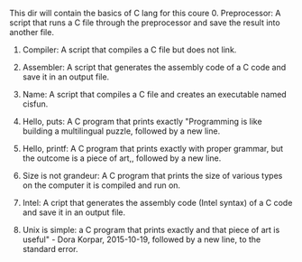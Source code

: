 This dir will contain the basics of C lang for this coure
0. Preprocessor: A script that runs a C file through the preprocessor and save the result into another file.

1. Compiler: A script that compiles a C file but does not link.

2. Assembler: A script that generates the assembly code of a C code and save it in an output file.

3. Name: A script that compiles a C file and creates an executable named cisfun.

4. Hello, puts: A C program that prints exactly "Programming is like building a multilingual puzzle, followed by a new line.

5. Hello, printf: A C program that prints exactly with proper grammar, but the outcome is a piece of art,, followed by a new line.

6. Size is not grandeur: A C program that prints the size of various types on the computer it is compiled and run on.

7. Intel: A cript that generates the assembly code (Intel syntax) of a C code and save it in an output file.

8. Unix is simple: a C program that prints exactly and that piece of art is useful" - Dora Korpar, 2015-10-19, followed by a new line, to the standard error.
